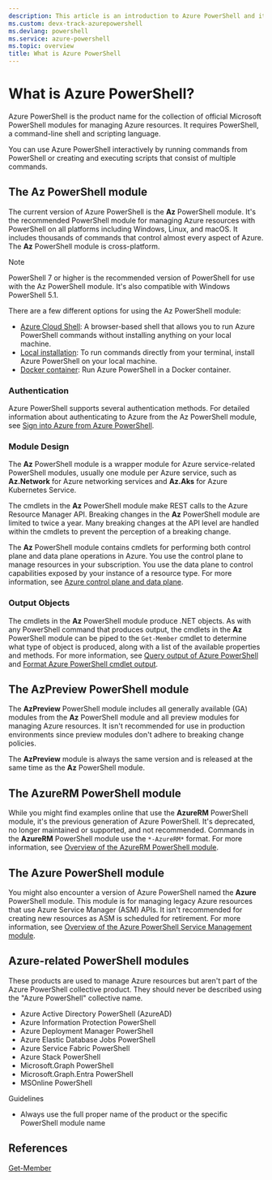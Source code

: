 ```yaml
---
description: This article is an introduction to Azure PowerShell and its features.
ms.custom: devx-track-azurepowershell
ms.devlang: powershell
ms.service: azure-powershell
ms.topic: overview
title: What is Azure PowerShell
---
```


# What is Azure PowerShell?

Azure PowerShell is the product name for the collection of official Microsoft PowerShell modules for
managing Azure resources. It requires PowerShell, a command-line shell and scripting language.

You can use Azure PowerShell interactively by running commands from PowerShell or creating and
executing scripts that consist of multiple commands.

## The Az PowerShell module

The current version of Azure PowerShell is the **Az** PowerShell module. It's the recommended
PowerShell module for managing Azure resources with PowerShell on all platforms including Windows,
Linux, and macOS. It includes thousands of commands that control almost every aspect of Azure. The
**Az** PowerShell module is cross-platform.

> [!NOTE]
> PowerShell 7 or higher is the recommended version of PowerShell for use with the Az PowerShell
> module. It's also compatible with Windows PowerShell 5.1.

There are a few different options for using the Az PowerShell module:

- [Azure Cloud Shell][cloud-shell]: A browser-based shell that allows you to run Azure PowerShell
  commands without installing anything on your local machine.
- [Local installation][azps-install]: To run commands directly from your terminal, install Azure
  PowerShell on your local machine.
- [Docker container][azps-docker]: Run Azure PowerShell in a Docker container.

### Authentication

Azure PowerShell supports several authentication methods. For detailed information about
authenticating to Azure from the Az PowerShell module, see
[Sign into Azure from Azure PowerShell][azps-auth].

### Module Design

The **Az** PowerShell module is a wrapper module for Azure service-related PowerShell modules,
usually one module per Azure service, such as **Az.Network** for Azure networking services and
**Az.Aks** for Azure Kubernetes Service.

The cmdlets in the **Az** PowerShell module make REST calls to the Azure Resource Manager API.
Breaking changes in the **Az** PowerShell module are limited to twice a year. Many breaking changes
at the API level are handled within the cmdlets to prevent the perception of a breaking change.

The **Az** PowerShell module contains cmdlets for performing both control plane and data plane
operations in Azure. You use the control plane to manage resources in your subscription. You use the
data plane to control capabilities exposed by your instance of a resource type. For more
information, see [Azure control plane and data plane][control-and-data-plane].

### Output Objects

The cmdlets in the **Az** PowerShell module produce .NET objects. As with any PowerShell command
that produces output, the cmdlets in the **Az** PowerShell module can be piped to the `Get-Member`
cmdlet to determine what type of object is produced, along with a list of the available properties
and methods. For more information, see [Query output of Azure PowerShell][azps-output] and
[Format Azure PowerShell cmdlet output][format-azps-output].

## The AzPreview PowerShell module

The **AzPreview** PowerShell module includes all generally available (GA) modules from the **Az**
PowerShell module and all preview modules for managing Azure resources. It isn't recommended for use
in production environments since preview modules don't adhere to breaking change policies.

The **AzPreview** module is always the same version and is released at the same time as the **Az**
PowerShell module.

## The AzureRM PowerShell module

While you might find examples online that use the **AzureRM** PowerShell module, it's the previous
generation of Azure PowerShell. It's deprecated, no longer maintained or supported, and not
recommended. Commands in the **AzureRM** PowerShell module use the `*-AzureRM*` format. For more
information, see [Overview of the AzureRM PowerShell module][azurerm-module].

## The Azure PowerShell module

You might also encounter a version of Azure PowerShell named the **Azure** PowerShell module. This
module is for managing legacy Azure resources that use Azure Service Manager (ASM) APIs. It isn't
recommended for creating new resources as ASM is scheduled for retirement. For more information, see
[Overview of the Azure PowerShell Service Management module][azure-rdfe-module].

## Azure-related PowerShell modules

These products are used to manage Azure resources but aren't part of the Azure PowerShell collective
product. They should never be described using the "Azure PowerShell" collective name.

- Azure Active Directory PowerShell (AzureAD)
- Azure Information Protection PowerShell
- Azure Deployment Manager PowerShell
- Azure Elastic Database Jobs PowerShell
- Azure Service Fabric PowerShell
- Azure Stack PowerShell
- Microsoft.Graph PowerShell
- Microsoft.Graph.Entra PowerShell
- MSOnline PowerShell

Guidelines

- Always use the full proper name of the product or the specific PowerShell module name

## References

[Get-Member][get-member]

<!-- link references -->

[cloud-shell]: /azure/cloud-shell/overview
[azps-install]: install-azure-powershell.md
[azps-docker]: azureps-in-docker.md
[azps-auth]: /powershell/azure/authenticate-azureps
[control-and-data-plane]: /azure/azure-resource-manager/management/control-plane-and-data-plane
[get-member]: /powershell/module/microsoft.powershell.utility/get-member
[azps-output]: queries-azureps.md
[format-azps-output]: formatting-output.md
[azurerm-module]: /previous-versions/powershell/azure/
[azure-rdfe-module]: /powershell/azure/servicemanagement/overview
